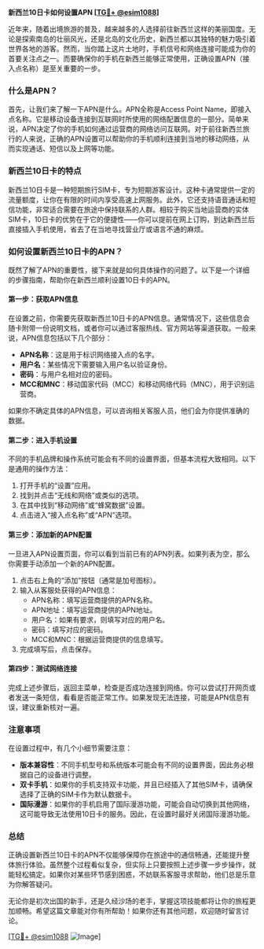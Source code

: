 **新西兰10日卡如何设置APN [[TG💪+ @esim1088](https://t.me/s/esim1088)]**

近年来，随着出境旅游的普及，越来越多的人选择前往新西兰这样的美丽国度。无论是探索南岛的壮丽风光，还是北岛的文化历史，新西兰都以其独特的魅力吸引着世界各地的游客。然而，当你踏上这片土地时，手机信号和网络连接可能成为你的首要关注点之一。而要确保你的手机在新西兰能够正常使用，正确设置APN（接入点名称）是至关重要的一步。

### 什么是APN？

首先，让我们来了解一下APN是什么。APN全称是Access Point Name，即接入点名称。它是移动设备连接到互联网时所使用的网络配置信息的一部分。简单来说，APN决定了你的手机如何通过运营商的网络访问互联网。对于前往新西兰旅行的人来说，正确的APN设置可以帮助你的手机顺利连接到当地的移动网络，从而实现通话、短信以及上网等功能。

### 新西兰10日卡的特点

新西兰10日卡是一种短期旅行SIM卡，专为短期游客设计。这种卡通常提供一定的流量额度，让你在有限的时间内享受高速上网服务。此外，它还支持语音通话和短信功能，非常适合需要在旅途中保持联系的人群。相较于购买当地运营商的实体SIM卡，10日卡的优势在于它的便捷性——你可以提前在网上订购，到达新西兰后直接插入手机使用，省去了在当地寻找营业厅或语言不通的麻烦。

### 如何设置新西兰10日卡的APN？

既然了解了APN的重要性，接下来就是如何具体操作的问题了。以下是一个详细的步骤指南，帮助你在新西兰顺利设置10日卡的APN。

#### 第一步：获取APN信息

在设置之前，你需要先获取新西兰10日卡的APN信息。通常情况下，这些信息会随卡附带一份说明文档，或者你可以通过客服热线、官方网站等渠道获取。一般来说，APN信息包括以下几个部分：

- **APN名称**：这是用于标识网络接入点的名字。
- **用户名**：某些情况下需要输入用户名以验证身份。
- **密码**：与用户名相对应的密码。
- **MCC和MNC**：移动国家代码（MCC）和移动网络代码（MNC），用于识别运营商。

如果你不确定具体的APN信息，可以咨询相关客服人员，他们会为你提供准确的数据。

#### 第二步：进入手机设置

不同的手机品牌和操作系统可能会有不同的设置界面，但基本流程大致相同。以下是通用的操作方法：

1. 打开手机的“设置”应用。
2. 找到并点击“无线和网络”或类似的选项。
3. 在其中找到“移动网络”或“蜂窝数据”设置。
4. 点击进入“接入点名称”或“APN”选项。

#### 第三步：添加新的APN配置

一旦进入APN设置页面，你可以看到当前已有的APN列表。如果列表为空，那么你需要手动添加一个新的APN配置。

1. 点击右上角的“添加”按钮（通常是加号图标）。
2. 输入从客服处获得的APN信息：
   - APN名称：填写运营商提供的APN名称。
   - APN地址：填写运营商提供的APN地址。
   - 用户名：如果有要求，则填写对应的用户名。
   - 密码：填写对应的密码。
   - MCC和MNC：根据运营商提供的信息填写。
3. 完成填写后，点击保存。

#### 第四步：测试网络连接

完成上述步骤后，返回主菜单，检查是否成功连接到网络。你可以尝试打开网页或者发送一条短信，看看是否能正常工作。如果发现无法连接，可能是APN信息有误，建议重新核对一遍。

### 注意事项

在设置过程中，有几个小细节需要注意：

- **版本兼容性**：不同手机型号和系统版本可能会有不同的设置界面，因此务必根据自己的设备进行调整。
- **双卡手机**：如果你的手机支持双卡功能，并且已经插入了其他SIM卡，请确保选择了正确的SIM卡作为默认数据卡。
- **国际漫游**：如果你的手机启用了国际漫游功能，可能会自动切换到其他网络，这可能导致无法使用10日卡的服务。因此，在设置时最好关闭国际漫游功能。

### 总结

正确设置新西兰10日卡的APN不仅能够保障你在旅途中的通信畅通，还能提升整体旅行体验。虽然整个过程看似复杂，但实际上只要按照上述步骤一步步操作，就能轻松搞定。如果你对某些环节感到困惑，不妨联系客服寻求帮助，他们总是乐意为你解答疑问。

无论你是初次出国的新手，还是久经沙场的老手，掌握这项技能都将让你的旅程更加顺畅。希望这篇文章能对你有所帮助！如果你还有其他问题，欢迎随时留言讨论。

[[TG💪+ @esim1088](https://t.me/s/esim1088) ![Image](https://i.postimg.cc/4NQfJmqS/Snipaste-2025-05-13-00-14-12.png)]